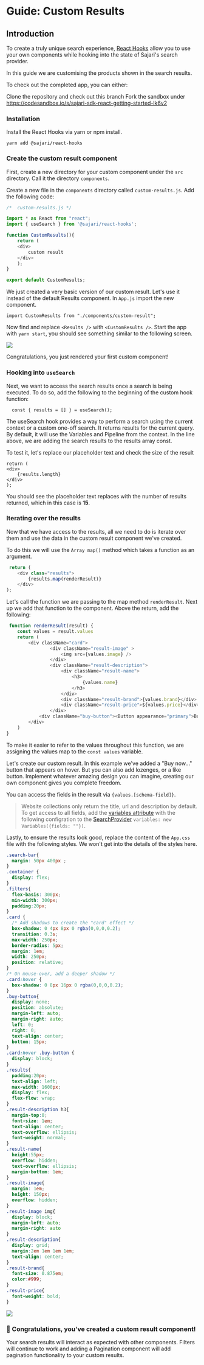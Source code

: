 # Guide: Custom Results 

## Introduction

To create a truly unique search experience, [React Hooks](https://react.docs.sajari.com/hooks) allow you to use your own components while hooking into the state of Sajari's search provider.

In this guide we are customising the products shown in the search results.

To check out the completed app, you can either:

Clone the repository and check out this branch
Fork the sandbox under https://codesandbox.io/s/sajari-sdk-react-getting-started-lk6v2

### Installation

Install the React Hooks via yarn or npm install.

```yarn add @sajari/react-hooks```

### Create the custom result component 

First, create a new directory for your custom component under the `src` directory. Call it the directory `components`.

Create a new file in the `components` directory called `custom-results.js`. Add the following code: 

```javascript
/*  custom-results.js */ 

import * as React from "react";
import { useSearch } from '@sajari/react-hooks';

function CustomResults(){
    return (
    <div>
        custom result
    </div>
    );
}

export default CustomResults;
```

We just created a very basic version of our custom result. Let's use it instead of the default Results component. In `App.js` import the new component. 

```
import CustomResults from "./components/custom-result";
```
Now find and replace `<Results />` with `<CustomResults />`. Start the app with `yarn start`, you should see something similar to the following screen. 

<img src="./assets/custom-result-1.png" />

Congratulations, you just rendered your first custom component!

### Hooking into `useSearch`

Next, we want to access the search results once a search is being executed. To do so, add the following to the beginning of the custom hook function: 

`  const { results = [] } = useSearch();`

The useSearch hook provides a way to perform a search using the current context or a custom one-off search. It returns results for the current query. By default, it will use the Variables and Pipeline from the context. In the line above, we are adding the search results to the results array const.

To test it, let's replace our placeholder text and check the size of the result

```
return (
<div>
    {results.length}
</div>
);
```

You should see the placeholder text replaces with the number of results returned, which in this case is **15**. 

### Iterating over the results 

Now that we have access to the results, all we need to do is iterate over them and use the data in the custom result component we've created. 

To do this we will use the `Array map()` method which takes a function as an argument. 

```javascript
 return (
    <div class="results">
        {results.map(renderResult)}
    </div>
);
```

Let's call the function we are passing to the map method `renderResult`. Next up we add that function to the component. Above the return, add the following: 

```javascript
 function renderResult(result) {
    const values = result.values
    return (
        <div className="card">
                <div className="result-image" >
                    <img src={values.image} />
                </div>
                <div className="result-description">
                    <div className="result-name">
                        <h3>
                            {values.name}
                        </h3>
                    </div>
                    <div className="result-brand">{values.brand}</div>
                    <div className="result-price">${values.price}</div>
                </div>
            <div className="buy-button"><Button appearance="primary">Buy now for ${values.price}</Button></div>
        </div>
    )
}
```

To make it easier to refer to the values throughout this function, we are assigning the values map to the `const values` variable.

Let's create our custom result. In this example we've added a "Buy now..." button that appears on hover. But you can also add lozenges, or a like button. Implement whatever amazing design you can imagine, creating our own component gives you complete freedom. 

You can access the fields in the result via `{values.[schema-field]}`.

>  Website collections only return the title, url and description by default. To get access to all fields, add the [variables attribute](https://react.docs.sajari.com/classes/variables) with the following configration to the [SearchProvider](https://react.docs.sajari.com/search-ui/searchprovider) `variables: new Variables({fields: ""})`.

Lastly, to ensure the results look good, replace the content of the `App.css` file with the following styles. We won't get into the details of the styles here.  

```css
.search-bar{
  margin: 50px 400px ;
}
.container {
  display: flex;
}
.filters{
  flex-basis: 300px;
  min-width: 300px;
  padding:20px;
}
.card {
  /* Add shadows to create the "card" effect */
  box-shadow: 0 4px 8px 0 rgba(0,0,0,0.2);
  transition: 0.3s;
  max-width: 250px;
  border-radius: 5px;
  margin: 1em;
  width: 250px;
  position: relative;
}
/* On mouse-over, add a deeper shadow */
.card:hover {
  box-shadow: 0 8px 16px 0 rgba(0,0,0,0.2);
}
.buy-button{
  display: none;
  position: absolute;
  margin-left: auto;
  margin-right: auto;
  left: 0;
  right: 0;
  text-align: center;
  bottom: 15px;
}
.card:hover .buy-button {
  display: block;
}
.results{
  padding:20px;
  text-align: left;
  max-width: 1600px;
  display: flex;
  flex-flow: wrap;
}
.result-description h3{
  margin-top:0;
  font-size: 1em;
  text-align: center;
  text-overflow: ellipsis;
  font-weight: normal;
}
.result-name{
  height:55px;
  overflow: hidden;
  text-overflow: ellipsis;
  margin-bottom: 1em;
}
.result-image{
  margin: 1em;
  height: 150px;
  overflow: hidden;
}
.result-image img{
  display: block;
  margin-left: auto;
  margin-right: auto
}
.result-description{
  display: grid;
  margin:2em 1em 1em 1em;
  text-align: center;
}
.result-brand{
  font-size: 0.875em;
  color:#999;
}
.result-price{
  font-weight: bold;
}
```

<img src="./assets/custom-result-2.png" />


### 🎉 Congratulations, you've created a custom result component!

Your search results will interact as expected with other components. Filters will continue to work and adding a Pagination component will add pagination functionality to your custom results.


